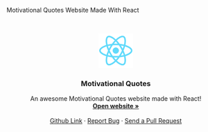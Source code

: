 
Motivational Quotes Website Made With React

<!-- PROJECT LOGO -->
<br />
<p align="center">
  <a href="https://muhammed-rahif.github.io/Motivational-Quotes" target="_blank">
    <img src="public/logo512.png" alt="Logo" width="80" height="80">
  </a>

  <h3 align="center">Motivational Quotes</h3>

  <p align="center">
    An awesome Motivational Quotes website made with React!
    <br />
    <a href="https://muhammed-rahif.github.io/Motivational-Quotes"><strong>Open website »</strong></a>
    <br />
    <br />
    <a href="https://github.com/Muhammed-Rahif/Motivational-Quotes/">Github Link</a>
    ·
    <a href="https://github.com/Muhammed-Rahif/Motivational-Quotes/issues/">Report Bug</a>
    ·
    <a href="https://github.com/Muhammed-Rahif/Motivational-Quotes/pulls/">Send a Pull Request</a>
  </p>
</p>


